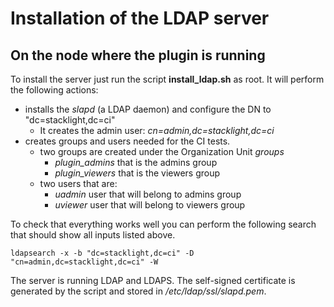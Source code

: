 # Installation of the LDAP server

## On the node where the plugin is running

To install the server just run the script **install_ldap.sh** as root. It will
perform the following actions:

- installs the *slapd* (a LDAP daemon) and configure the DN to "dc=stacklight,dc=ci"
  - It creates the admin user: *cn=admin,dc=stacklight,dc=ci*
- creates groups and users needed for the CI tests.
  - two groups are created under the Organization Unit *groups*
    - *plugin_admins* that is the admins group
    - *plugin_viewers* that is the viewers group
  - two users that are:
    - *uadmin* user that will belong to admins group
    - *uviewer* user that will belong to viewers group

To check that everything works well you can perform the following search
that should show all inputs listed above.
```
ldapsearch -x -b "dc=stacklight,dc=ci" -D "cn=admin,dc=stacklight,dc=ci" -W
```

The server is running LDAP and LDAPS. The self-signed certificate is generated
by the script and stored in */etc/ldap/ssl/slapd.pem*.
